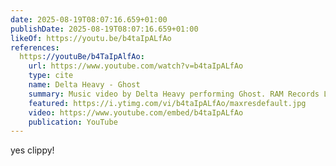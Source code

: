 ```yaml
---
date: 2025-08-19T08:07:16.659+01:00
publishDate: 2025-08-19T08:07:16.659+01:00
likeOf: https://youtu.be/b4taIpALfAo
references:
  https://youtuBe/b4TaIpAlfAo:
    url: https://www.youtube.com/watch?v=b4taIpALfAo
    type: cite
    name: Delta Heavy - Ghost
    summary: Music video by Delta Heavy performing Ghost. RAM Records LTDhttp://vevo.ly/EiOtQq
    featured: https://i.ytimg.com/vi/b4taIpALfAo/maxresdefault.jpg
    video: https://www.youtube.com/embed/b4taIpALfAo
    publication: YouTube
---
```


yes clippy!
